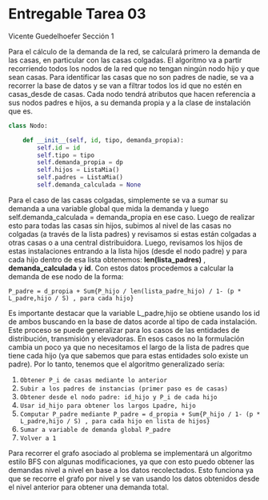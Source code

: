 # Entregable Tarea 03 
Vicente Guedelhoefer Sección 1

Para el cálculo de la demanda de la red, se calculará primero la demanda de las casas, en particular con las casas colgadas. El algoritmo va a partir recorriendo todos los nodos de la red que no tengan ningún nodo hijo y que sean casas. Para identificar las casas que no son padres de nadie, se va a recorrer la base de datos y se van a filtrar todos los id que no estén en casas_desde de casas. Cada nodo tendrá atributos que hacen referencia a sus nodos padres e hijos, a su demanda propia y a la clase de instalación que es. 

```python
class Nodo:

    def __init__(self, id, tipo, demanda_propia):
        self.id = id
        self.tipo = tipo
        self.demanda_propia = dp
        self.hijos = ListaMia()
        self.padres = ListaMia()
        self.demanda_calculada = None

```

Para el caso de las casas colgadas, simplemente se va a sumar su demanda a una variable global que mida la demanda y luego self.demanda_calculada = demanda_propia en ese caso. Luego de realizar esto para todas las casas sin hijos, subimos al nivel de las casas no colgadas (a través de la lista padres) y revisamos si estas están colgadas a otras casas o a una central distribuidora. Luego, revisamos los hijos de estas instalaciones entrando a la lista hijos (desde el nodo padre) y para cada hijo dentro de esa lista obtenemos:
**len(lista_padres)** , **demanda_calculada** y **id**. 
Con estos datos procedemos a calcular la demanda de ese nodo de la forma:

    P_padre = d_propia + Sum{P_hijo / len(lista_padre_hijo) / 1- (p * L_padre,hijo / S) , para cada hijo} 

Es importante destacar que la variable L_padre,hijo se obtiene usando los id de ambos buscando en la base de datos acorde al tipo de cada instalación. Este proceso se puede generalizar para los casos de las entidades de distribución, transmisión y elevadoras. En esos casos no la formulación cambia un poco ya que no necesitamos el largo de la lista de padres que tiene cada hijo (ya que sabemos que para estas entidades solo existe un padre). Por lo tanto, tenemos que el algoritmo generalizado sería: 

1. ```Obtener P_i de casas mediante lo anterior```
2. ```Subir a los padres de instancias (primer paso es de casas) ```
3. ```Obtener desde el nodo padre: id_hijo y P_i de cada hijo```
4. ```Usar id_hijo para obtener los largos Lpadre, hijo```
5. ```Computar P_padre mediante P_padre = d_propia + Sum{P_hijo / 1- (p * L_padre,hijo / S) , para cada hijo en lista de hijos}```
6. ```Sumar a variable de demanda global P_padre```
7. ```Volver a 1```

Para recorrer el grafo asociado al problema se implementará un algoritmo estilo BFS con algunas modificaciones, ya que con esto puedo obtener las demandas nivel a nivel en base a los datos recolectados. Esto funciona ya que se recorre el grafo por nivel y se van usando los datos obtenidos desde el nivel anterior para obtener una demanda total.
